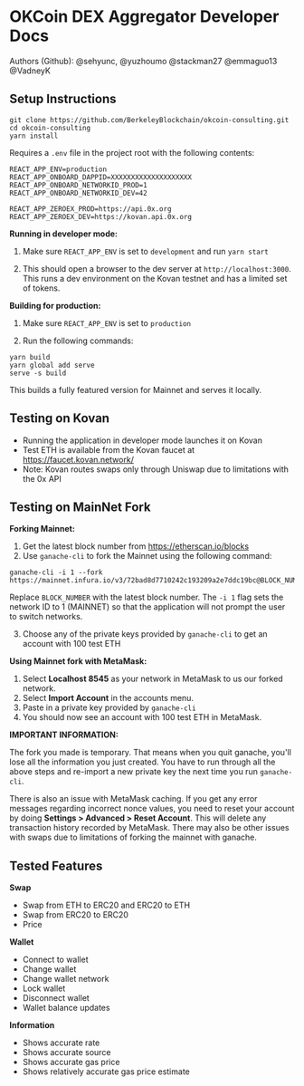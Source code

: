 # OKCoin DEX Aggregator Developer Docs

Authors (Github): @sehyunc, @yuzhoumo @stackman27 @emmaguo13 @VadneyK

## Setup Instructions

```
git clone https://github.com/BerkeleyBlockchain/okcoin-consulting.git
cd okcoin-consulting
yarn install
```

Requires a `.env` file in the project root with the following contents:

```
REACT_APP_ENV=production
REACT_APP_ONBOARD_DAPPID=XXXXXXXXXXXXXXXXXXXX
REACT_APP_ONBOARD_NETWORKID_PROD=1
REACT_APP_ONBOARD_NETWORKID_DEV=42

REACT_APP_ZEROEX_PROD=https://api.0x.org
REACT_APP_ZEROEX_DEV=https://kovan.api.0x.org
```

**Running in developer mode:**

1. Make sure `REACT_APP_ENV` is set to `development` and run `yarn start`

2. This should open a browser to the dev server at `http://localhost:3000`. This runs a dev environment on the Kovan
   testnet and has a limited set of tokens.

**Building for production:**

1. Make sure `REACT_APP_ENV` is set to `production`

2. Run the following commands:

```
yarn build
yarn global add serve
serve -s build
```

This builds a fully featured version for Mainnet and serves it locally.

## Testing on Kovan

- Running the application in developer mode launches it on Kovan
- Test ETH is available from the Kovan faucet at https://faucet.kovan.network/
- Note: Kovan routes swaps only through Uniswap due to limitations with the 0x API

## Testing on MainNet Fork

**Forking Mainnet:**

1. Get the latest block number from https://etherscan.io/blocks
2. Use `ganache-cli` to fork the Mainnet using the following command:

```
ganache-cli -i 1 --fork https://mainnet.infura.io/v3/72bad8d7710242c193209a2e7ddc19bc@BLOCK_NUMBER
```

Replace `BLOCK_NUMBER` with the latest block number. The `-i 1` flag sets the network ID to 1 (MAINNET) so that
the application will not prompt the user to switch networks.

3. Choose any of the private keys provided by `ganache-cli` to get an account with 100 test ETH

**Using Mainnet fork with MetaMask:**

1. Select **Localhost 8545** as your network in MetaMask to us our forked network.
2. Select **Import Account** in the accounts menu.
3. Paste in a private key provided by `ganache-cli`
4. You should now see an account with 100 test ETH in MetaMask.

**IMPORTANT INFORMATION:**

The fork you made is temporary. That means when you quit ganache, you'll lose all the information you just created.
You have to run through all the above steps and re-import a new private key the next time you run `ganache-cli`.

There is also an issue with MetaMask caching. If you get any error messages regarding incorrect nonce values, you need
to reset your account by doing **Settings > Advanced > Reset Account**. This will delete any transaction history recorded
by MetaMask. There may also be other issues with swaps due to limitations of forking the mainnet with ganache.

## Tested Features

**Swap**

- Swap from ETH to ERC20 and ERC20 to ETH
- Swap from ERC20 to ERC20
- Price

**Wallet**

- Connect to wallet
- Change wallet
- Change wallet network
- Lock wallet
- Disconnect wallet
- Wallet balance updates

**Information**

- Shows accurate rate
- Shows accurate source
- Shows accurate gas price
- Shows relatively accurate gas price estimate
